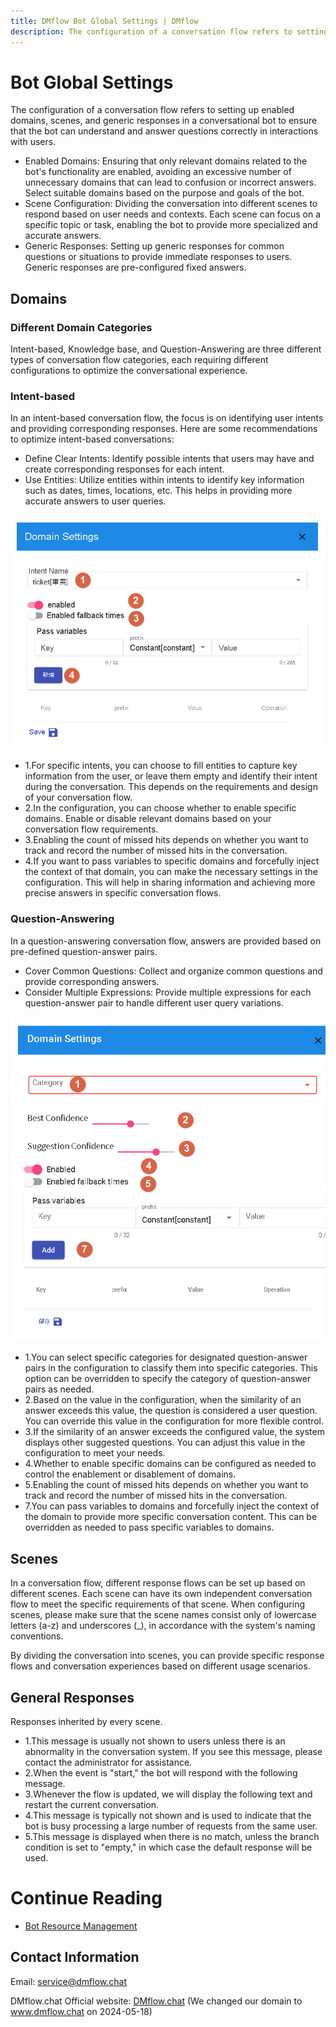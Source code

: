 ```yaml
---
title: DMflow Bot Global Settings | DMflow
description: The configuration of a conversation flow refers to setting up enabled domains, scenes, and generic responses in a conversational bot to ensure that the bot can understand and answer questions correctly in interactions with users.
---
```


# Bot Global Settings

The configuration of a conversation flow refers to setting up enabled domains, scenes, and generic responses in a conversational bot to ensure that the bot can understand and answer questions correctly in interactions with users.

- Enabled Domains: Ensuring that only relevant domains related to the bot's functionality are enabled, avoiding an excessive number of unnecessary domains that can lead to confusion or incorrect answers. Select suitable domains based on the purpose and goals of the bot.
- Scene Configuration: Dividing the conversation into different scenes to respond based on user needs and contexts. Each scene can focus on a specific topic or task, enabling the bot to provide more specialized and accurate answers.
- Generic Responses: Setting up generic responses for common questions or situations to provide immediate responses to users. Generic responses are pre-configured fixed answers.

## Domains

### Different Domain Categories
Intent-based, Knowledge base, and Question-Answering are three different types of conversation flow categories, each requiring different configurations to optimize the conversational experience.

### Intent-based

In an intent-based conversation flow, the focus is on identifying user intents and providing corresponding responses. Here are some recommendations to optimize intent-based conversations:

- Define Clear Intents: Identify possible intents that users may have and create corresponding responses for each intent.
- Use Entities: Utilize entities within intents to identify key information such as dates, times, locations, etc. This helps in providing more accurate answers to user queries.

![Bot Add Domain Intent](../../../../../../images/en/bot-global-intent.png "Bot Add Domain Intent")
- 1.For specific intents, you can choose to fill entities to capture key information from the user, or leave them empty and identify their intent during the conversation. This depends on the requirements and design of your conversation flow.
- 2.In the configuration, you can choose whether to enable specific domains. Enable or disable relevant domains based on your conversation flow requirements.
- 3.Enabling the count of missed hits depends on whether you want to track and record the number of missed hits in the conversation.
- 4.If you want to pass variables to specific domains and forcefully inject the context of that domain, you can make the necessary settings in the configuration. This will help in sharing information and achieving more precise answers in specific conversation flows.

### Question-Answering

In a question-answering conversation flow, answers are provided based on pre-defined question-answer pairs.

- Cover Common Questions: Collect and organize common questions and provide corresponding answers.
- Consider Multiple Expressions: Provide multiple expressions for each question-answer pair to handle different user query variations.

![Bot Add Domain Question-Answering](../../../../../../images/en/bot-global-faq.png "Bot Add Domain Question-Answering")
- 1.You can select specific categories for designated question-answer pairs in the configuration to classify them into specific categories. This option can be overridden to specify the category of question-answer pairs as needed.
- 2.Based on the value in the configuration, when the similarity of an answer exceeds this value, the question is considered a user question. You can override this value in the configuration for more flexible control.
- 3.If the similarity of an answer exceeds the configured value, the system displays other suggested questions. You can adjust this value in the configuration to meet your needs.
- 4.Whether to enable specific domains can be configured as needed to control the enablement or disablement of domains.
- 5.Enabling the count of missed hits depends on whether you want to track and record the number of missed hits in the conversation.
- 7.You can pass variables to domains and forcefully inject the context of the domain to provide more specific conversation content. This can be overridden as needed to pass specific variables to domains.

## Scenes

In a conversation flow, different response flows can be set up based on different scenes. Each scene can have its own independent conversation flow to meet the specific requirements of that scene. When configuring scenes, please make sure that the scene names consist only of lowercase letters (a-z) and underscores (_), in accordance with the system's naming conventions. 

By dividing the conversation into scenes, you can provide specific response flows and conversation experiences based on different usage scenarios.

## General Responses

Responses inherited by every scene.

- 1.This message is usually not shown to users unless there is an abnormality in the conversation system. If you see this message, please contact the administrator for assistance.
- 2.When the event is "start," the bot will respond with the following message.
- 3.Whenever the flow is updated, we will display the following text and restart the current conversation.
- 4.This message is typically not shown and is used to indicate that the bot is busy processing a large number of requests from the same user.
- 5.This message is displayed when there is no match, unless the branch condition is set to "empty," in which case the default response will be used.

# Continue Reading
- [Bot Resource Management](../../tutorials/docs/bot-resource.html)

## Contact Information

Email: <service@dmflow.chat>

DMflow.chat Official website: [DMflow.chat](https://www.dmflow.chat/en/)
(We changed our domain to www.dmflow.chat on 2024-05-18)